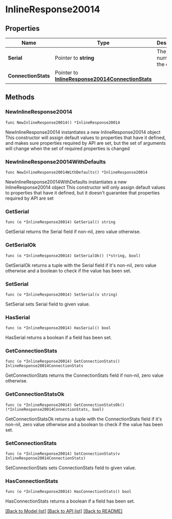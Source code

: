 # InlineResponse20014

## Properties

Name | Type | Description | Notes
------------ | ------------- | ------------- | -------------
**Serial** | Pointer to **string** | The serial number for the device | [optional] 
**ConnectionStats** | Pointer to [**InlineResponse20014ConnectionStats**](InlineResponse20014ConnectionStats.md) |  | [optional] 

## Methods

### NewInlineResponse20014

`func NewInlineResponse20014() *InlineResponse20014`

NewInlineResponse20014 instantiates a new InlineResponse20014 object
This constructor will assign default values to properties that have it defined,
and makes sure properties required by API are set, but the set of arguments
will change when the set of required properties is changed

### NewInlineResponse20014WithDefaults

`func NewInlineResponse20014WithDefaults() *InlineResponse20014`

NewInlineResponse20014WithDefaults instantiates a new InlineResponse20014 object
This constructor will only assign default values to properties that have it defined,
but it doesn't guarantee that properties required by API are set

### GetSerial

`func (o *InlineResponse20014) GetSerial() string`

GetSerial returns the Serial field if non-nil, zero value otherwise.

### GetSerialOk

`func (o *InlineResponse20014) GetSerialOk() (*string, bool)`

GetSerialOk returns a tuple with the Serial field if it's non-nil, zero value otherwise
and a boolean to check if the value has been set.

### SetSerial

`func (o *InlineResponse20014) SetSerial(v string)`

SetSerial sets Serial field to given value.

### HasSerial

`func (o *InlineResponse20014) HasSerial() bool`

HasSerial returns a boolean if a field has been set.

### GetConnectionStats

`func (o *InlineResponse20014) GetConnectionStats() InlineResponse20014ConnectionStats`

GetConnectionStats returns the ConnectionStats field if non-nil, zero value otherwise.

### GetConnectionStatsOk

`func (o *InlineResponse20014) GetConnectionStatsOk() (*InlineResponse20014ConnectionStats, bool)`

GetConnectionStatsOk returns a tuple with the ConnectionStats field if it's non-nil, zero value otherwise
and a boolean to check if the value has been set.

### SetConnectionStats

`func (o *InlineResponse20014) SetConnectionStats(v InlineResponse20014ConnectionStats)`

SetConnectionStats sets ConnectionStats field to given value.

### HasConnectionStats

`func (o *InlineResponse20014) HasConnectionStats() bool`

HasConnectionStats returns a boolean if a field has been set.


[[Back to Model list]](../README.md#documentation-for-models) [[Back to API list]](../README.md#documentation-for-api-endpoints) [[Back to README]](../README.md)


